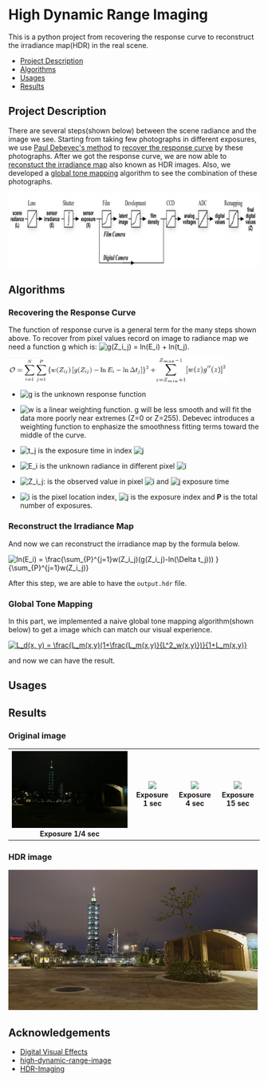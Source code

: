# High Dynamic Range Imaging
This is a python project from recovering the response curve to reconstruct the irradiance map(HDR) in the real scene.

- [Project Description](#project-description)
- [Algorithms](#algorithms)
- [Usages](#usages)
- [Results](#results)

## Project Description
There are several steps(shown below) between the scene radiance and the image we see. Starting from taking few photographs in different exposures, we use  [Paul Debevec's method](http://www.pauldebevec.com/Research/HDR/debevec-siggraph97.pdf) to [recover the response curve](#recovering-the-response-curve) by these photographs. After we got the response curve, we are now able to [reconstuct the irradiance map](#reconstruct-the-irradiance-map) also known as HDR images. Also, we developed a [global tone mapping](#global-tone-mapping) algorithm to see the combination of these photographs.

<img src="https://github.com/qa276390/high-dynamic-range-image/blob/master/example/steps.png" height="150"/>


## Algorithms 
### Recovering the Response Curve

The function of response curve is a general term for the many steps shown above. To recover from pixel values record on image to radiance map we need a function g which is:  <img src="https://latex.codecogs.com/svg.latex?g(Z_i_j)&space;=&space;ln(E_i)&space;&plus;&space;ln(t_j)" title="g(Z_i_j) = ln(E_i) + ln(t_j)" /></a>.

<img  align="center" src="https://github.com/qa276390/high-dynamic-range-image/blob/master/example/eq1.png" height="50"/>

- <img src="https://latex.codecogs.com/svg.latex?\Large&space;g" title="g" /> is the unknown response function

- <img src="https://latex.codecogs.com/svg.latex?\Large&space;w" title="w" /> is a linear weighting function. g will be less smooth and will fit the data more poorly near extremes (Z=0 or Z=255). Debevec introduces a weighting function to enphasize the smoothness fitting terms toward the middle of the curve.

- <img src="https://latex.codecogs.com/svg.latex?\Large&space;t_j" title="t_j" /> is the exposure time in index <img src="https://latex.codecogs.com/svg.latex?\Large&space;j" title="j" />

- <img src="https://latex.codecogs.com/svg.latex?\Large&space;E_i" title="E_i" /> is the unknown radiance in different pixel <img src="https://latex.codecogs.com/svg.latex?\Large&space;i" title="i" />

- <img src="https://latex.codecogs.com/svg.latex?\Large&space;Z_i_j" title="Z_i_j" />: is the observed value in pixel <img src="https://latex.codecogs.com/svg.latex?\Large&space;i" title="i" /> and <img src="https://latex.codecogs.com/svg.latex?\Large&space;j" title="j" /> exposure time

- <img src="https://latex.codecogs.com/svg.latex?\Large&space;i" title="i" /> is the pixel location index, <img src="https://latex.codecogs.com/svg.latex?\Large&space;j" title="j" /> is the exposure index and **P** is the total number of exposures.

### Reconstruct the Irradiance Map
And now we can reconstruct the irradiance map by the formula below.

<img src="https://latex.codecogs.com/svg.latex?ln(E_i)&space;=&space;\frac{\sum_{P}^{j=1}w(Z_i_j)(g(Z_i_j)-ln(\Delta&space;t_j)))&space;}{\sum_{P}^{j=1}w(Z_i_j)}" title="ln(E_i) = \frac{\sum_{P}^{j=1}w(Z_i_j)(g(Z_i_j)-ln(\Delta t_j))) }{\sum_{P}^{j=1}w(Z_i_j)}" />

After this step, we are able to have the `output.hdr` file.

### Global Tone Mapping
In this part, we implemented a naive global tone mapping algorithm(shown below) to get a image which can match our visual experience.

<a href="https://www.codecogs.com/eqnedit.php?latex=L_d(x,&space;y)&space;=&space;\frac{L_m(x,y)(1&plus;\frac{L_m(x,y)}{L^2_w(x,y)})}{1&plus;L_m(x,y)}" target="_blank"><img src="https://latex.codecogs.com/svg.latex?L_d(x,&space;y)&space;=&space;\frac{L_m(x,y)(1&plus;\frac{L_m(x,y)}{L^2_w(x,y)})}{1&plus;L_m(x,y)}" title="L_d(x, y) = \frac{L_m(x,y)(1+\frac{L_m(x,y)}{L^2_w(x,y)})}{1+L_m(x,y)}" /></a>

and now we can have the result.

## Usages



## Results
### Original image
<table>
<tr>
<th><img src="https://github.com/qa276390/high-dynamic-range-imaging/blob/master/example/park3/IMG_7189.JPG" /><br>Exposure 1/4 sec</th>
<th><img src="https://github.com/qa276390/high-dynamic-range-imaging/blob/master/example/park3/IMG_7190.JPG" /><br>Exposure 1 sec</th>
<th><img src="https://github.com/qa276390/high-dynamic-range-imaging/blob/master/example/park3/IMG_7191.JPG" /><br>Exposure 4 sec</th>
<th><img src="https://github.com/qa276390/high-dynamic-range-imaging/blob/master/example/park3/IMG_7192.JPG" /><br>Exposure 15 sec</th>
</tr>
</table>

### HDR image
<img src="https://github.com/qa276390/high-dynamic-range-imaging/blob/master/example/park3-output.jpg" width="500"/>




## Acknowledgements
- [Digital Visual Effects](https://www.csie.ntu.edu.tw/~cyy/courses/vfx/20spring/overview/)
- [high-dynamic-range-image](https://github.com/vivianhylee/high-dynamic-range-image)
- [HDR-Imaging](https://github.com/qhan1028/HDR-Imaging)




